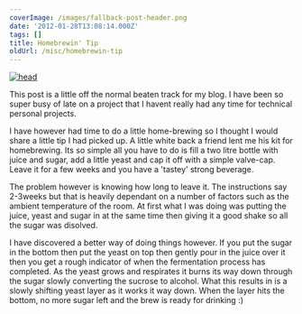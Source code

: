 ```yaml
---
coverImage: /images/fallback-post-header.png
date: '2012-01-28T13:08:14.000Z'
tags: []
title: Homebrewin' Tip
oldUrl: /misc/homebrewin-tip
---
```


[![](/wp-content/uploads/2012/01/head.jpg "head")](/wp-content/uploads/2012/01/head.jpg)

This post is a little off the normal beaten track for my blog. I have been so super busy of late on a project that I havent really had any time for technical personal projects.

<!-- more -->

I have however had time to do a little home-brewing so I thought I would share a little tip I had picked up. A little white back a friend lent me his kit for homebrewing. Its so simple all you have to do is fill a two litre bottle with juice and sugar, add a little yeast and cap it off with a simple valve-cap. Leave it for a few weeks and you have a 'tastey' strong beverage.

The problem however is knowing how long to leave it. The instructions say 2-3weeks but that is heavily dependant on a number of factors such as the ambient temperature of the room. At first what I was doing was putting the juice, yeast and sugar in at the same time then giving it a good shake so all the sugar was disolved.

I have discovered a better way of doing things however. If you put the sugar in the bottom then put the yeast on top then gently pour in the juice over it then you get a rough indicator of when the fermentation process has completed. As the yeast grows and respirates it burns its way down through the sugar slowly converting the sucrose to alcohol. What this results in is a slowly shifting yeast layer as it works it way down. When the layer hits the bottom, no more sugar left and the brew is ready for drinking :)
